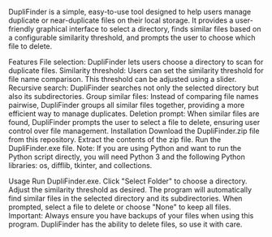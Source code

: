 DupliFinder is a simple, easy-to-use tool designed to help users manage duplicate or near-duplicate files on their local storage. It provides a user-friendly graphical interface to select a directory, finds similar files based on a configurable similarity threshold, and prompts the user to choose which file to delete.

Features
File selection: DupliFinder lets users choose a directory to scan for duplicate files.
Similarity threshold: Users can set the similarity threshold for file name comparison. This threshold can be adjusted using a slider.
Recursive search: DupliFinder searches not only the selected directory but also its subdirectories.
Group similar files: Instead of comparing file names pairwise, DupliFinder groups all similar files together, providing a more efficient way to manage duplicates.
Deletion prompt: When similar files are found, DupliFinder prompts the user to select a file to delete, ensuring user control over file management.
Installation
Download the DupliFinder.zip file from this repository.
Extract the contents of the zip file.
Run the DupliFinder.exe file.
Note: If you are using Python and want to run the Python script directly, you will need Python 3 and the following Python libraries: os, difflib, tkinter, and collections.

Usage
Run DupliFinder.exe.
Click "Select Folder" to choose a directory.
Adjust the similarity threshold as desired.
The program will automatically find similar files in the selected directory and its subdirectories.
When prompted, select a file to delete or choose "None" to keep all files.
Important: Always ensure you have backups of your files when using this program. DupliFinder has the ability to delete files, so use it with care.
